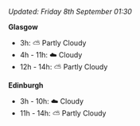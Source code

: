 *Updated: Friday 8th September 01:30*

**Glasgow**

* 3h: :partly_sunny: Partly Cloudy
* 4h - 11h: :cloud: Cloudy
* 12h - 14h: :partly_sunny: Partly Cloudy

**Edinburgh**

* 3h - 10h: :cloud: Cloudy
* 11h - 14h: :partly_sunny: Partly Cloudy
